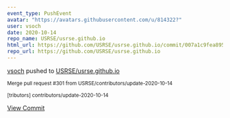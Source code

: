 ```yaml
---
event_type: PushEvent
avatar: "https://avatars.githubusercontent.com/u/814322?"
user: vsoch
date: 2020-10-14
repo_name: USRSE/usrse.github.io
html_url: https://github.com/USRSE/usrse.github.io/commit/007a1c9fea8956b5f68af89168bea9bef1a71d07
repo_url: https://github.com/USRSE/usrse.github.io
---
```


<a href='https://github.com/vsoch' target='_blank'>vsoch</a> pushed to <a href='https://github.com/USRSE/usrse.github.io' target='_blank'>USRSE/usrse.github.io</a>

<small>Merge pull request #301 from USRSE/contributors/update-2020-10-14

[tributors] contributors/update-2020-10-14</small>

<a href='https://github.com/USRSE/usrse.github.io/commit/007a1c9fea8956b5f68af89168bea9bef1a71d07' target='_blank'>View Commit</a>